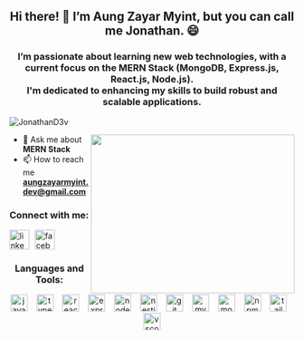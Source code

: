 <h2 align="center">Hi there! 👋 I’m Aung Zayar Myint, but you can call me Jonathan. 😄</h2>

<h3 align="center">I’m passionate about learning new web technologies, with a current focus on the MERN Stack (MongoDB, Express.js, React.js, Node.js). <br /> I'm dedicated to enhancing my skills to build robust and scalable applications.</h3>

<p align="left"> <img src="https://komarev.com/ghpvc/?username=SinuxDev&label=Profile%20views&color=0e75b6&style=flat" alt="JonathanD3v" /> </p>

<img align="right" width=360 height=280 width=auto src="https://media.giphy.com/media/Ws6T5PN7wHv3cY8xy8/giphy.gif?cid=790b7611jcpwd0ix2b3xgiijixclkmlq0aez99mi9p1yp4xb&ep=v1_gifs_search&rid=giphy.gif&ct=g" />

- 💬 Ask me about **MERN Stack**
- 📫 How to reach me **aungzayarmyint.dev@gmail.com**

<h3 align="left">Connect with me:</h3>
<div style="display: flex; flex-wrap: wrap; gap: 10px; justify-content: left;">
  <a href="https://www.linkedin.com/in/aung-zayar-myint-757b32257/" target="_blank">
    <img src="https://img.shields.io/static/v1?message=LinkedIn&logo=linkedin&label=&color=0077B5&logoColor=white&labelColor=&style=for-the-badge" height="35" alt="linkedin logo" />
  </a>
  <a href="https://www.facebook.com/aung.z.myint.5249349" target="_blank">
    <img src="https://img.shields.io/static/v1?message=Facebook&logo=facebook&label=&color=1877F2&logoColor=white&labelColor=&style=for-the-badge" height="35" alt="facebook logo" />
  </a>
 
</div>


<h3 align="center">Languages and Tools:</h3>  

  <div style="flex: 2; text-align: center;">
    <img src="https://skillicons.dev/icons?i=js" height="30" alt="javascript logo" />
    <img width="8" />
    <img src="https://skillicons.dev/icons?i=ts" height="30" alt="typescript logo" />
    <img width="8" />
    <img src="https://skillicons.dev/icons?i=react" height="30" alt="react logo" />
    <img width="8" />
    <img src="https://skillicons.dev/icons?i=express" height="30" alt="express logo" />
    <img width="8" />
    <img src="https://skillicons.dev/icons?i=nodejs" height="30" alt="nodejs logo" />
    <img width="8" />
    <img src="https://skillicons.dev/icons?i=nestjs" height="30" alt="nestjs logo" />
    <img width="8" />
    <img src="https://skillicons.dev/icons?i=git" height="30" alt="git logo" />
    <img width="8" />
    <img src="https://skillicons.dev/icons?i=mysql" height="30" alt="mysql logo" />
    <img width="8" />
    <img src="https://skillicons.dev/icons?i=mongodb" height="30" alt="mongodb logo" />
    <img width="8" />
    <img src="https://cdn.jsdelivr.net/gh/devicons/devicon/icons/npm/npm-original-wordmark.svg" height="30" alt="npm logo" />
    <img width="8" />
    <img src="https://skillicons.dev/icons?i=tailwind" height="30" alt="tailwindcss logo" />
    <img width="8" />
    <img src="https://skillicons.dev/icons?i=vscode" height="30" alt="vscode logo" />
  </div>



